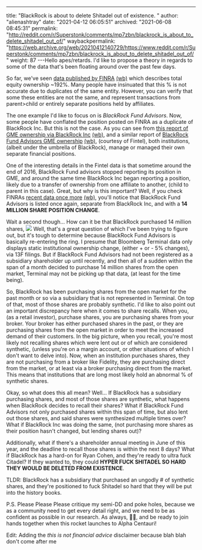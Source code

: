 ---
title: "BlackRock is about to delete Shitadel out of existence. "
author: "alienashtray"
date: "2021-04-12 06:05:51"
archived: "2021-06-08 08:45:31"
permalink: "http://reddit.com/r/Superstonk/comments/mp7zbn/blackrock_is_about_to_delete_shitadel_out_of/"
waybackpermalink: "https://web.archive.org/web/20210412140729/https://www.reddit.com/r/Superstonk/comments/mp7zbn/blackrock_is_about_to_delete_shitadel_out_of/"
weight: 87
---Hello apes/retards. I'd like to propose a theory in regards to some of the data that's been floating around over the past few days. 


So far, we've seen [data published by FINRA](https://i.redd.it/b8aqf56cvds61.jpg) [(wb)](https://web.archive.org/web/20210412124840/https://i.redd.it/b8aqf56cvds61.jpg) which describes total equity ownership ~192%. Many people have insinuated that this % is not accurate due to duplicates of the same entity. However, you can verify that some these entities are not the same, and represent transactions from parent>child or entirely separate positions held by affiliates. 


The one example I'd like to focus on is *BlackRock Fund Advisors*. Now, some people have conflated the position posted on FINRA as a duplicate of BlackRock Inc. But this is not the case. As you can see from [this report of GME ownership via BlackRock Inc](https://fintel.io/so/us/gme/blackrock) [(wb)](https://web.archive.org/web/20210204072102/https://fintel.io/so/us/gme/blackrock), and a similar report of [BlackRock Fund Advisors GME ownership](https://fintel.io/so/us/gme/blackrock-fund-advisors) [(wb)](https://web.archive.org/web/20210412060719/https://fintel.io/so/us/gme/blackrock-fund-advisors), (courtesy of Fintel), both institutions, (albeit under the umbrella of BlackRock), manage or managed their own separate financial positions. 


One of the interesting details in the Fintel data is that sometime around the end of 2016, BlackRock Fund advisors stopped reporting its position in GME, and around the same time BlackRock Inc began reporting a position, likely due to a transfer of ownership from one affiliate to another, (child to parent in this case). Great, but why is this important? Well, if you check FINRAs [recent data once more](https://i.redd.it/b8aqf56cvds61.jpg) [(wb)](https://web.archive.org/web/20210412124840/https://i.redd.it/b8aqf56cvds61.jpg), you'll notice that BlackRock Fund Advisors is listed once again, separate from BlackRock Inc, and with a **14 MILLION SHARE POSITION CHANGE**.


Wait a second though... How can it be that BlackRock purchased 14 million shares, ![](/img/1ez3uzt48ns61.jpg) Well, that's a great question of which I've been trying to figure out, but it's tough to determine because BlackRock Fund Advisors is basically re-entering the ring. I presume that Bloomberg Terminal data only displays static institutional ownership change, (either + or - 5% changes), via 13F filings. But if BlackRock Fund Advisors had not been registered as a subsidiary shareholder up until recently, and then all of a sudden within the span of a month decided to purchase 14 million shares from the open market, Terminal may not be picking up that data, (at least for the time being).


So, BlackRock has been purchasing shares from the open market for the past month or so via a subsidiary that is not represented in Terminal. On top of that, most of those shares are probably synthetic. I'd like to also point out an important discrepancy here when it comes to share recalls. When you, (as a retail investor), purchase shares, you are purchasing shares from your broker. Your broker has either purchased shares in the past, or they are purchasing shares from the open market in order to meet the increased demand of their customers. In the big picture, when you recall, you're most likely not recalling shares which were lent out or of which are considered synthetic, (unless you're on a margin account, or other situations of which I don't want to delve into). Now, when an institution purchases shares, they are not purchasing from a broker like Fidelity, they are purchasing direct from the market, or at least via a broker purchasing direct from the market. This means that institutions that are long most likely hold an abnormal % of synthetic shares.


Okay, so what does this all mean? Well... If BlackRock has a subsidiary purchasing shares, and most of those shares are synthetic, what happens when BlackRock decides to recall their shares? What if BlackRock Fund Advisors not only purchased shares within this span of time, but also lent out those shares, and said shares were synthesized multiple times over? What if BlackRock Inc was doing the same, (not purchasing more shares as their position hasn't changed, but lending shares out)?


Additionally, what if there's a shareholder annual meeting in June of this year, and the deadline to recall those shares is within the next 8 days? What if BlackRock has a hard-on for Ryan Cohen, and they're ready to ultra fuck Citadel? If they wanted to, they could **HYPER FUCK SHITADEL SO HARD THEY WOULD BE DELETED FROM EXISTENCE**.


TLDR: BlackRock has a subsidiary that purchased an ungodly # of synthetic shares, and they're positioned to fuck Shitadel so hard that they will be put into the history books.


P.S. Please Please Please critique my semi-DD and poke holes, because we as a community need to get every detail right, and we need to be as confident as possible in our research. As always, 💎✊, and be ready to join hands together when this rocket launches to Alpha Centauri!


Edit: Adding the *this is not financial advice* disclaimer because blah blah don't come after me


